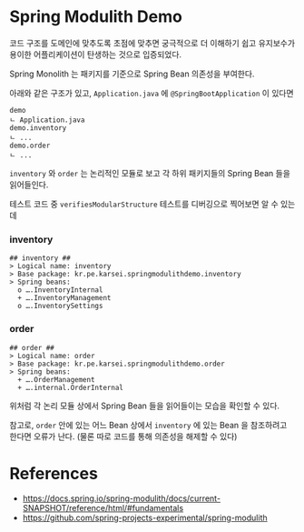 # Spring Modulith Demo

코드 구조를 도메인에 맞추도록 초점에 맞추면 궁극적으로 더 이해하기 쉽고 유지보수가 용이한 어플리케이션이 탄생하는 것으로 입증되었다.

Spring Monolith 는 패키지를 기준으로 Spring Bean 의존성을 부여한다.

아래와 같은 구조가 있고, `Application.java` 에 `@SpringBootApplication` 이 있다면

```
demo
ㄴ Application.java
demo.inventory
ㄴ ...
demo.order
ㄴ ...
```

`inventory` 와 `order` 는 논리적인 모듈로 보고 각 하위 패키지들의 Spring Bean 들을 읽어들인다.

테스트 코드 중 `verifiesModularStructure` 테스트를 디버깅으로 찍어보면 알 수 있는데

### inventory

```
## inventory ##
> Logical name: inventory
> Base package: kr.pe.karsei.springmodulithdemo.inventory
> Spring beans:
  o ….InventoryInternal
  + ….InventoryManagement
  o ….InventorySettings
```

### order

```
## order ##
> Logical name: order
> Base package: kr.pe.karsei.springmodulithdemo.order
> Spring beans:
  + ….OrderManagement
  + ….internal.OrderInternal
```

위처럼 각 논리 모듈 상에서 Spring Bean 들을 읽어들이는 모습을 확인할 수 있다.

참고로, `order` 안에 있는 어느 Bean 상에서 `inventory` 에 있는 Bean 을 참조하려고 한다면 오류가 난다. (물론 따로 코드를 통해 의존성을 해제할 수 있다)

# References

* https://docs.spring.io/spring-modulith/docs/current-SNAPSHOT/reference/html/#fundamentals
* https://github.com/spring-projects-experimental/spring-modulith